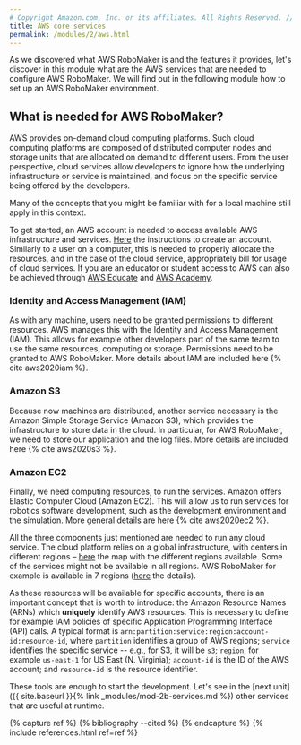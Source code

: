 ```yaml
---
# Copyright Amazon.com, Inc. or its affiliates. All Rights Reserved. // SPDX-License-Identifier: CC-BY-SA-4.0
title: AWS core services
permalink: /modules/2/aws.html
---
```


As we discovered what AWS RoboMaker is and the features it provides, let's discover in this module what are the AWS services that are needed to configure AWS RoboMaker. We will find out in the following module how to set up an AWS RoboMaker environment.


## What is needed for AWS RoboMaker?

AWS provides on-demand cloud computing platforms. Such cloud computing platforms are composed of distributed computer nodes and storage units that are allocated on demand to different users. From the user perspective, cloud services allow developers to ignore how the underlying infrastructure or service is maintained, and focus on the specific service being offered by the developers.

Many of the concepts that you might be familiar with for a local machine still apply in this context.

To get started, an AWS account is needed to access available AWS infrastructure and services. [Here](https://aws.amazon.com/premiumsupport/knowledge-center/create-and-activate-aws-account/) the instructions to create an account. Similarly to a user on a computer, this is needed to properly allocate the resources, and in the case of the cloud service, appropriately bill for usage of cloud services. If you are an educator or student access to AWS can also be achieved through [AWS Educate](https://aws.amazon.com/education/awseducate/) and [AWS Academy](https://aws.amazon.com/training/awsacademy/).

### Identity and Access Management (IAM)
As with any machine, users need to be granted permissions to different resources. AWS manages this with the Identity and Access Management (IAM). This allows for example other developers part of the same team to use the same resources, computing or storage. Permissions need to be granted to AWS RoboMaker. More details about IAM are included here {% cite aws2020iam %}.

### Amazon S3

Because now machines are distributed, another service necessary is the Amazon Simple Storage Service (Amazon S3), which provides the infrastructure to store data in the cloud. In particular, for AWS RoboMaker, we need to store our application and the log files. More details are included here {% cite aws2020s3 %}.

### Amazon EC2

Finally, we need computing resources, to run the services. Amazon offers Elastic Computer Cloud (Amazon EC2). This will allow us to run services for robotics software development, such as the development environment and the simulation. More general details are here {% cite aws2020ec2 %}.


All the three components just mentioned are needed to run any cloud service. The cloud platform relies on a global infrastructure, with centers in different regions – [here](https://aws.amazon.com/about-aws/global-infrastructure/regions_az/?p=ngi&loc=2) the map with the different regions available. Some of the services might not be available in all regions. AWS RoboMaker for example is available in 7 regions ([here](https://docs.aws.amazon.com/general/latest/gr/robomaker.html) the details).


As these resources will be available for specific accounts, there is an important concept that is worth to introduce: the Amazon Resource Names (ARNs) which **uniquely** identify AWS resources.  This is necessary to define for example IAM policies of specific Application Programming Interface (API) calls. A typical format is `arn:partition:service:region:account-id:resource-id`, where `partition` identifies a group of AWS regions; `service` identifies the specific service -- e.g., for S3, it will be `s3`; `region`, for example `us-east-1` for US East (N. Virginia); `account-id` is the ID of the AWS account; and `resource-id` is the resource identifier.

These tools are enough to start the development. Let's see in the [next unit]({{ site.baseurl }}{% link _modules/mod-2b-services.md %}) other services that are useful at runtime.


{% capture ref %}
{% bibliography --cited %}
{% endcapture %}
{% include references.html ref=ref %}
